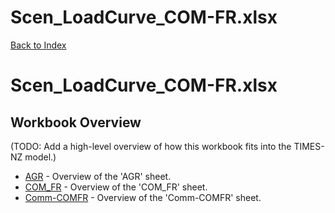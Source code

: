 # Scen_LoadCurve_COM-FR.xlsx

[Back to Index](../../README.md)

# Scen_LoadCurve_COM-FR.xlsx

## Workbook Overview

(TODO: Add a high-level overview of how this workbook fits into the TIMES-NZ model.)

- [AGR](AGR.md) - Overview of the 'AGR' sheet.
- [COM_FR](COM_FR.md) - Overview of the 'COM_FR' sheet.
- [Comm-COMFR](Comm-COMFR.md) - Overview of the 'Comm-COMFR' sheet.
